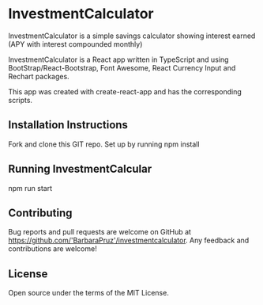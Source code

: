 # InvestmentCalculator  

InvestmentCalculator is a simple savings calculator showing interest earned (APY with interest compounded monthly)

InvestmentCalculator is a React app written in TypeScript and using BootStrap/React-Bootstrap, Font Awesome, React Currency Input  and Rechart packages.

This app was created with create-react-app and has the corresponding scripts.

## Installation Instructions
Fork and clone this GIT repo. 
Set up by running npm install

## Running InvestmentCalcular
npm run start

## Contributing
Bug reports and pull requests are welcome on GitHub at https://github.com/'BarbaraPruz'/investmentcalculator. 
Any feedback and contributions are welcome!

## License
Open source under the terms of the MIT License.
